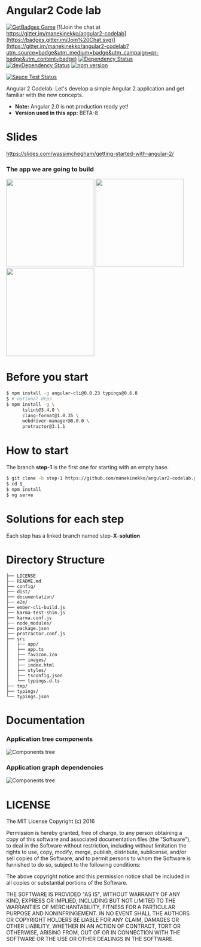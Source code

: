 Angular2 Code lab
=======

[![GetBadges Game](https://manekinekko-angular2-codelab.getbadges.io/shield/company/manekinekko-angular2-codelab)](https://manekinekko-angular2-codelab.getbadges.io/?ref=shield-game)
[![Join the chat at https://gitter.im/manekinekko/angular2-codelab](https://badges.gitter.im/Join%20Chat.svg)](https://gitter.im/manekinekko/angular2-codelab?utm_source=badge&utm_medium=badge&utm_campaign=pr-badge&utm_content=badge)
[![Dependency Status](https://david-dm.org/manekinekko/angular2-codelab.svg)](https://david-dm.org/manekinekko/angular2-codelab)
[![devDependency Status](https://david-dm.org/manekinekko/angular2-codelab.svg)](https://david-dm.org/manekinekko/angular2-codelab#info=devDependencies)
[![npm version](https://badge.fury.io/js/angular2.svg)](http://badge.fury.io/js/angular2)

[![Sauce Test Status](https://saucelabs.com/browser-matrix/angular2-ci.svg)](https://saucelabs.com/u/angular2-ci)


Angular 2 Codelab: Let's develop a simple Angular 2 application and get familiar with the new concepts.

- **Note:** Angular 2.0 is not production ready yet!
- **Version used in this app:** BETA-8

# Slides

https://slides.com/wassimchegham/getting-started-with-angular-2/

### The app we are going to build

<img src="https://github.com/manekinekko/angular2-codelab/raw/master/documentation/devfest-home.png" width="235px"/>
<img src="https://github.com/manekinekko/angular2-codelab/raw/master/documentation/devfest-technology.png" width="235px"/>
<img src="https://github.com/manekinekko/angular2-codelab/raw/master/documentation/devfest-summary.png" width="235px"/>

# Before you start

```bash
$ npm install -g angular-cli@0.0.23 typings@0.6.8
$ # optional deps
$ npm install -g \
      tslint@3.4.0 \
      clang-format@1.0.35 \
      webdriver-manager@8.0.0 \
      protractor@3.1.1
```

# How to start

The branch **step-1** is the first one for starting with an empty base.

```bash
$ git clone -b step-1 https://github.com/manekinekko/angular2-codelab.git
$ cd $_
$ npm install
$ ng serve
```

# Solutions for each step

Each step has a linked branch named step-**X**-**solution**

# Directory Structure

```
├── LICENSE
├── README.md
├── config/
├── dist/
├── documentation/
├── e2e/
├── ember-cli-build.js
├── karma-test-shim.js
├── karma.conf.js
├── node_modules/
├── package.json
├── protractor.conf.js
├── src
│   ├── app/
│   ├── app.ts
│   ├── favicon.ico
│   ├── images/
│   ├── index.html
│   ├── styles/
│   ├── tsconfig.json
│   └── typings.d.ts
├── tmp/
├── typings/
└── typings.json
```

# Documentation
### Application tree components

![Components tree](https://github.com/manekinekko/angular2-codelab/raw/master/documentation/devfest-components-tree-details.png)

### Application graph dependencies

![Components tree](https://github.com/manekinekko/angular2-codelab/raw/master/documentation/devfest-components-deps-graph.png)

# LICENSE
The MIT License Copyright (c) 2016

Permission is hereby granted, free of charge, to any person obtaining a copy of this software and associated documentation files (the "Software"), to deal in the Software without restriction, including without limitation the rights to use, copy, modify, merge, publish, distribute, sublicense, and/or sell copies of the Software, and to permit persons to whom the Software is furnished to do so, subject to the following conditions:

The above copyright notice and this permission notice shall be included in all copies or substantial portions of the Software.

THE SOFTWARE IS PROVIDED "AS IS", WITHOUT WARRANTY OF ANY KIND, EXPRESS OR IMPLIED, INCLUDING BUT NOT LIMITED TO THE WARRANTIES OF MERCHANTABILITY, FITNESS FOR A PARTICULAR PURPOSE AND NONINFRINGEMENT. IN NO EVENT SHALL THE AUTHORS OR COPYRIGHT HOLDERS BE LIABLE FOR ANY CLAIM, DAMAGES OR OTHER LIABILITY, WHETHER IN AN ACTION OF CONTRACT, TORT OR OTHERWISE, ARISING FROM, OUT OF OR IN CONNECTION WITH THE SOFTWARE OR THE USE OR OTHER DEALINGS IN THE SOFTWARE.
